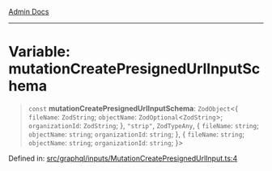 [Admin Docs](/)

***

# Variable: mutationCreatePresignedUrlInputSchema

> `const` **mutationCreatePresignedUrlInputSchema**: `ZodObject`\<\{ `fileName`: `ZodString`; `objectName`: `ZodOptional`\<`ZodString`\>; `organizationId`: `ZodString`; \}, `"strip"`, `ZodTypeAny`, \{ `fileName`: `string`; `objectName`: `string`; `organizationId`: `string`; \}, \{ `fileName`: `string`; `objectName`: `string`; `organizationId`: `string`; \}\>

Defined in: [src/graphql/inputs/MutationCreatePresignedUrlInput.ts:4](https://github.com/syedali237/talawa-api/blob/2d0d513d5268a339b8dac6b4711f8e71e79fc0e4/src/graphql/inputs/MutationCreatePresignedUrlInput.ts#L4)
